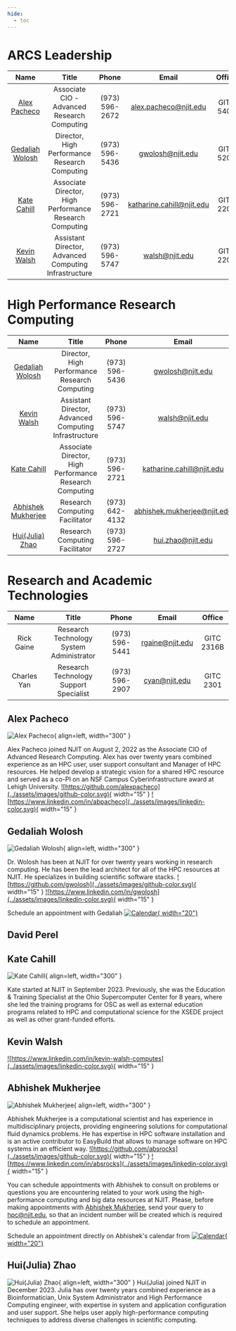 ```yaml
---
hide:
  - toc
---
```


# ARCS Leadership 


|                                                  Name                                                  |                          Title                          | Phone | Email |  Office   |
|:------------------------------------------------------------------------------------------------------:|:-------------------------------------------------------:|:-----:|:-----:|:---------:|
|                                     [Alex Pacheco](#alex-pacheco)                                      |       Associate CIO - Advanced Research Computing       | (973) 596-2672 | alex.pacheco@njit.edu | GITC 5401 |
|                                  [Gedaliah Wolosh](#gedaliah-wolosh)                                   |      Director, High Performance Research Computing      | (973) 596-5436 | gwolosh@njit.edu | GITC 5203 |
|                                       [Kate Cahill](#kate-cahil)                                       |  Associate Director, High Performance Research Computing  | (973) 596-2721 | katharine.cahill@njit.edu | GITC 2203 |
|                                      [Kevin Walsh](#kevin-walsh)                                       |  Assistant Director, Advanced Computing Infrastructure  | (973) 596-5747 | walsh@njit.edu | GITC 2202 | |



# High Performance Research Computing

| Name | Title | Phone | Email | Office |
|:----:|:-----:|:-----:|:-----:|:------:|
| [Gedaliah Wolosh](#gedaliah-wolosh) | Director, High Performance Research Computing | (973) 596-5436 | gwolosh@njit.edu | GITC 2203 |
| [Kevin Walsh](#kevin-walsh) | Assistant Director, Advanced Computing Infrastructure | (973) 596-5747 | walsh@njit.edu | GITC 2202 |
| [Kate Cahill](#kate-cahil)                                       |  Associate Director, High Performance Research Computing  | (973) 596-2721 | katharine.cahill@njit.edu | GITC 2203 |
| [Abhishek Mukherjee](#abhishek-mukherjee) | Research Computing Facilitator | (973) 642-4132 | abhishek.mukherjee@njit.edu | GITC 2316B |
| [Hui(Julia) Zhao](#hui-zhao) | Research Computing Facilitator | (973) 596-2727 | hui.zhao@njit.edu | GITC 2316B |


# Research and Academic Technologies

| Name | Title | Phone | Email | Office |
|:----:|:-----:|:-----:|:-----:|:------:|
| Rick Gaine | Research Technology System Administrator | (973) 596-5441 | rgaine@njit.edu | GITC 2316B |
| Charles Yan | Research Technology Support Specialist | (973) 596-2907 | cyan@njit.edu | GITC 2301 |



## Alex Pacheco

![Alex Pacheco](../assets/images/pacheco.jpg){ align=left, width="300" }

Alex Pacheco joined NJIT on August 2, 2022 as the Associate CIO of Advanced Research Computing. Alex has over twenty years combined experience as an HPC user, user support consultant and Manager of HPC resources. He helped develop a strategic vision for a shared HPC resource and served as a co-PI on an NSF Campus Cyberinfrastructure award at Lehigh University.
<a href="https://github.com/alexpacheco">![https://github.com/alexpacheco](../assets/images/github-color.svg){ width="15" }</a>
<a href="https://www.linkedin.com/in/abpacheco">![https://www.linkedin.com/in/abpacheco](../assets/images/linkedin-color.svg){ width="15" }</a>

## Gedaliah Wolosh

![Gedaliah Wolosh](../assets/images/wolosh.jpg){ align=left, width="300" }

Dr. Wolosh has been at NJIT for over twenty years working in research computing. He has been the lead architect for all of the HPC resources at NJIT. He specializes in building scientific software stacks.
<a href="https://github.com/gwolosh">![https://github.com/gwolosh](../assets/images/github-color.svg){ width="15" }</a>
<a href="https://www.linkedin.com/in/gwolosh">![https://www.linkedin.com/in/gwolosh](../assets/images/linkedin-color.svg){ width="15" }</a>

Schedule an appointment with Gedaliah [![Calendar](../assets/images/googlecalendar-color.svg){ width="20"}](https://calendar.google.com/calendar/selfsched?sstoken=UUdmZjlnUlItR09GfGRlZmF1bHR8YTQ0MmFjMWU4N2ZiODUxZjEzMTIwZGZlMWI4MjlkZjQ)


## David Perel

## Kate Cahill

![Kate Cahill](../assets/images/kate.png){ align=left, width="300" }

Kate started at NJIT in September 2023. Previously, she was the Education & Training Specialist at the Ohio Supercomputer Center for 8 years, where she led the training programs for OSC as well as external education programs related to HPC and computational science for the XSEDE project as well as other grant-funded efforts.

## Kevin Walsh
<a href="https://www.linkedin.com/in/kevin-walsh-computes">![https://www.linkedin.com/in/kevin-walsh-computes](../assets/images/linkedin-color.svg){ width="15" }</a>



## Abhishek Mukherjee 

![Abhishek Mukherjee](../assets/images/mukherjee.jpg){ align=left, width="300" }

Abhishek Mukherjee is a computational scientist and has experience in multidisciplinary projects, providing engineering solutions for computational fluid dynamics problems. He has expertise in HPC software installation and is an active contributor to EasyBuild that allows to manage software on HPC systems in an efficient way.
<a href="https://github.com/absrocks">![https://github.com/absrocks](../assets/images/github-color.svg){ width="15" }</a>
<a href="https://www.linkedin.com/in/absrocks">![https://www.linkedin.com/in/absrocks](../assets/images/linkedin-color.svg){ width="15" }</a>

You can schedule appointments with Abhishek to consult on problems or questions you are encountering related to your work using the high-performance computing and big data resources at NJIT. Please, before making appointments with [Abhishek Mukherjee](#abhishek-mukherjee), send your query to [hpc@njit.edu](mailto:hpc@njit.edu), so that an incident number will be created which is required to schedule an appointment.

Schedule an appointment directly on Abhishek's calendar from [![Calendar](../assets/images/googlecalendar-color.svg){ width="20"}](https://calendly.com/abhinjit/arcs-hpc)

## Hui(Julia) Zhao
![Hui(Julia) Zhao](../assets/images/julia.jpg){ align=left, width="300" }
Hui(Julia) joined NJIT in December 2023. Julia has over twenty years combined experience as a Bioinformatician, Unix System Administrator and High Performance Computing engineer, with expertise in system and application configuration and user support. She helps user apply high-performance computing techniques to address diverse challenges in scientific computing. 
